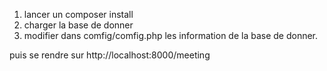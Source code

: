 1) lancer un composer install 
2) charger la base de donner 
3) modifier dans comfig/comfig.php les information de la base de donner. 

puis se rendre sur http://localhost:8000/meeting

